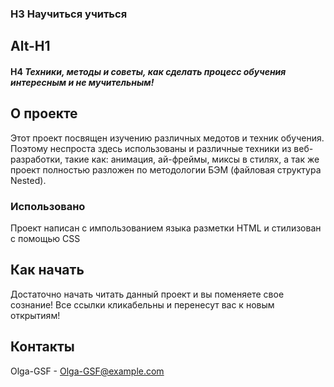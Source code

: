 ### H3 **Научиться учиться**
Alt-H1
--------------------------
#### H4 *Техники, методы и советы, как сделать процесс обучения интересным и не мучительным!*

## О проекте
Этот проект посвящен изучению различных медотов и техник обучения. Поэтому неспроста здесь использованы и различные техники из веб-разработки, такие как: анимация, ай-фреймы, миксы в стилях, а так же проект полностью разложен по методологии БЭМ (файловая структура Nested).

### Использовано
Проект написан с импользованием языка разметки HTML и стилизован с помощью CSS

## Как начать

Достаточно начать читать данный проект и вы поменяете свое сознание!
Все ссылки кликабельны и перенесут вас к новым открытиям!

## Контакты

Olga-GSF - Olga-GSF@example.com